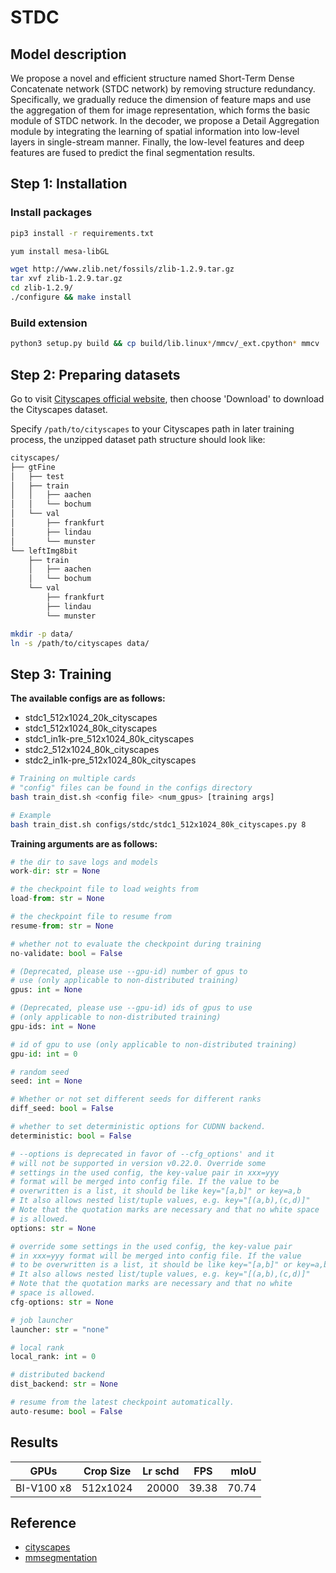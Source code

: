 # STDC

## Model description

We propose a novel and efficient structure named Short-Term Dense Concatenate network (STDC network) by removing structure redundancy. Specifically, we gradually reduce the dimension
of feature maps and use the aggregation of them for image representation, which forms the basic module of STDC
network. In the decoder, we propose a Detail Aggregation module by integrating the learning of spatial information into low-level layers in single-stream manner. Finally,
the low-level features and deep features are fused to predict the final segmentation results. 

## Step 1: Installation

### Install packages

```bash
pip3 install -r requirements.txt

yum install mesa-libGL

wget http://www.zlib.net/fossils/zlib-1.2.9.tar.gz
tar xvf zlib-1.2.9.tar.gz
cd zlib-1.2.9/
./configure && make install
```

### Build extension

```bash
python3 setup.py build && cp build/lib.linux*/mmcv/_ext.cpython* mmcv
```

## Step 2: Preparing datasets

Go to visit [Cityscapes official website](https://www.cityscapes-dataset.com/), then choose 'Download' to download the Cityscapes dataset.

Specify `/path/to/cityscapes` to your Cityscapes path in later training process, the unzipped dataset path structure should look like:

```bash
cityscapes/
├── gtFine
│   ├── test
│   ├── train
│   │   ├── aachen
│   │   └── bochum
│   └── val
│       ├── frankfurt
│       ├── lindau
│       └── munster
└── leftImg8bit
    ├── train
    │   ├── aachen
    │   └── bochum
    └── val
        ├── frankfurt
        ├── lindau
        └── munster
```

```bash
mkdir -p data/
ln -s /path/to/cityscapes data/
```

## Step 3: Training

**The available configs are as follows:**

- stdc1_512x1024_20k_cityscapes
- stdc1_512x1024_80k_cityscapes
- stdc1_in1k-pre_512x1024_80k_cityscapes
- stdc2_512x1024_80k_cityscapes
- stdc2_in1k-pre_512x1024_80k_cityscapes

```bash
# Training on multiple cards
# "config" files can be found in the configs directory
bash train_dist.sh <config file> <num_gpus> [training args]

# Example
bash train_dist.sh configs/stdc/stdc1_512x1024_80k_cityscapes.py 8
```

**Training arguments are as follows:**

```python
# the dir to save logs and models
work-dir: str = None

# the checkpoint file to load weights from
load-from: str = None

# the checkpoint file to resume from
resume-from: str = None

# whether not to evaluate the checkpoint during training
no-validate: bool = False

# (Deprecated, please use --gpu-id) number of gpus to 
# use (only applicable to non-distributed training)
gpus: int = None

# (Deprecated, please use --gpu-id) ids of gpus to use 
# (only applicable to non-distributed training)
gpu-ids: int = None

# id of gpu to use (only applicable to non-distributed training)
gpu-id: int = 0

# random seed
seed: int = None

# Whether or not set different seeds for different ranks
diff_seed: bool = False

# whether to set deterministic options for CUDNN backend.
deterministic: bool = False

# --options is deprecated in favor of --cfg_options' and it 
# will not be supported in version v0.22.0. Override some 
# settings in the used config, the key-value pair in xxx=yyy 
# format will be merged into config file. If the value to be 
# overwritten is a list, it should be like key="[a,b]" or key=a,b 
# It also allows nested list/tuple values, e.g. key="[(a,b),(c,d)]" 
# Note that the quotation marks are necessary and that no white space 
# is allowed.
options: str = None

# override some settings in the used config, the key-value pair 
# in xxx=yyy format will be merged into config file. If the value 
# to be overwritten is a list, it should be like key="[a,b]" or key=a,b 
# It also allows nested list/tuple values, e.g. key="[(a,b),(c,d)]" 
# Note that the quotation marks are necessary and that no white 
# space is allowed.
cfg-options: str = None

# job launcher
launcher: str = "none"

# local rank
local_rank: int = 0

# distributed backend
dist_backend: str = None

# resume from the latest checkpoint automatically.
auto-resume: bool = False
```

## Results

| GPUs | Crop Size | Lr schd | FPS  | mIoU |
| ------ | --------- | ------: | --------  |--------------:|
|  BI-V100 x8 | 512x1024  |   20000 | 39.38     | 70.74 |

## Reference
- [cityscapes](https://mmsegmentation.readthedocs.io/en/latest/dataset_prepare.html#cityscapes)
- [mmsegmentation](https://github.com/open-mmlab/mmsegmentation)
